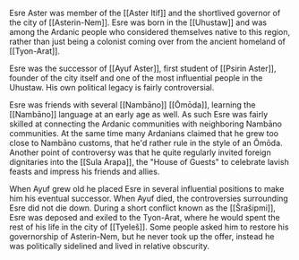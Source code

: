 Esre Aster was member of the [[Aster Itif]] and the shortlived governor of the city of [[Asterin-Nem]]. 
Esre was born in the [[Uhustaw]] and was among the Ardanic people who considered themselves  native to this region, rather than just being a colonist coming over from the ancient homeland of [[Tyon-Arat]]. 

Esre was the successor of [[Ayuf Aster]], first student of [[Psirin Aster]], founder of the city itself and one of the most influential people in the Uhustaw. His own political legacy is fairly controversial. 

Esre was friends with several [[Nambāno]] [[Ōmōda]], learning the [[Nambāno]] language at an early age as well. As such Esre was fairly skilled at connecting the Ardanic communities with neighboring Nambāno communities. At the same time many Ardanians claimed that he grew too close to Nambāno customs, that he'd rather rule in the style of an Ōmōda. Another point of controversy was that he quite regularly invited foreign dignitaries into the [[Sula Arapa]], the "House of Guests" to celebrate lavish feasts and impress his friends and allies. 

When Ayuf grew old he placed Esre in several influential positions to make him his eventual successor. When Ayuf died, the controversies surrounding Esre did not die down. During a short conflict known as the [[Šrašipmi]], Esre was deposed and exiled to the Tyon-Arat, where he would spent the rest of his life in the city of [[Tyeleš]]. Some people asked him to restore his governorship of Asterin-Nem, but he never took up the offer, instead he was politically sidelined and lived in relative obscurity. 